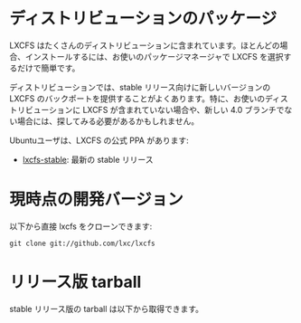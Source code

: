 
# ディストリビューションのパッケージ <!-- Distribution packages -->
<!--
LXCFS is included in many Linux distributions.
In most cases installing it is as simple as selecting it in your package manager.
-->
LXCFS はたくさんのディストリビューションに含まれています。ほとんどの場合、インストールするには、お使いのパッケージマネージャで LXCFS を選択するだけで簡単です。

<!--
Distributions also often provide backports of newer versions of LXCFS for their stable releases.
You may want to look for that, especially if your distribution doesn't include LXCFS at all or not the new 4.0 branch.
-->
ディストリビューションでは、stable リリース向けに新しいバージョンの LXCFS のバックポートを提供することがよくあります。特に、お使いのディストリビューションに LXCFS が含まれていない場合や、新しい 4.0 ブランチでない場合には、探してみる必要があるかもしれません。

<!--
For Ubuntu users, we have an official PPA for LXCFS:
-->
Ubuntuユーザは、LXCFS の公式 PPA があります:

* [lxcfs-stable](https://launchpad.net/~ubuntu-lxc/+archive/lxcfs-stable): 最新の stable リリース <!-- Latest stable release -->

# 現時点の開発バージョン <!-- Current development version -->

<!--
You can clone lxcfs directly with:
-->
以下から直接 lxcfs をクローンできます:

    git clone git://github.com/lxc/lxcfs

# リリース版 tarball <!-- Release tarballs -->

<!--
Stable release tarballs are available for download below.
-->
stable リリース版の tarball は以下から取得できます。
